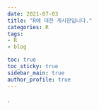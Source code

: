 ```yaml
---
date: 2021-07-03
title: "R에 대한 게시판입니다."
categories: R
tags: 
- R 
- blog

toc: true  
toc_sticky: true 
sidebar_main: true
author_profile: true
---
```

.
